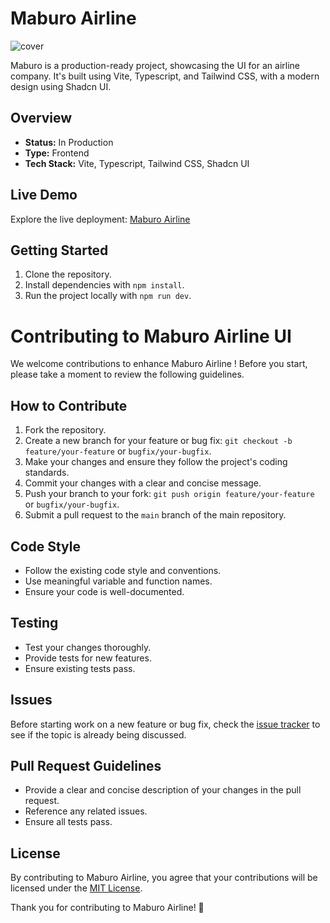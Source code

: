 # Maburo Airline

![cover](https://cdn.dribbble.com/userupload/8470119/file/original-112f0083d7ccaddc18b88a48ce59ef63.png?resize=2048x1536)

Maburo is a production-ready project, showcasing the UI for an airline company. It's built using Vite, Typescript, and Tailwind CSS, with a modern design using Shadcn UI.

## Overview

- **Status:** In Production
- **Type:** Frontend
- **Tech Stack:** Vite, Typescript, Tailwind CSS, Shadcn UI

## Live Demo

Explore the live deployment: [Maburo Airline](https://maburo.vercel.app)

## Getting Started

1. Clone the repository.
2. Install dependencies with `npm install`.
3. Run the project locally with `npm run dev`.


# Contributing to Maburo Airline UI

We welcome contributions to enhance Maburo Airline ! Before you start, please take a moment to review the following guidelines.

## How to Contribute

1. Fork the repository.
2. Create a new branch for your feature or bug fix: `git checkout -b feature/your-feature` or `bugfix/your-bugfix`.
3. Make your changes and ensure they follow the project's coding standards.
4. Commit your changes with a clear and concise message.
5. Push your branch to your fork: `git push origin feature/your-feature` or `bugfix/your-bugfix`.
6. Submit a pull request to the `main` branch of the main repository.

## Code Style

- Follow the existing code style and conventions.
- Use meaningful variable and function names.
- Ensure your code is well-documented.

## Testing

- Test your changes thoroughly.
- Provide tests for new features.
- Ensure existing tests pass.

## Issues

Before starting work on a new feature or bug fix, check the [issue tracker](https://github.com/Dv-Joan/maburo/issues) to see if the topic is already being discussed.

## Pull Request Guidelines

- Provide a clear and concise description of your changes in the pull request.
- Reference any related issues.
- Ensure all tests pass.

## License

By contributing to Maburo Airline, you agree that your contributions will be licensed under the [MIT License](link-to-your-license-file).

Thank you for contributing to Maburo Airline! 🚀

